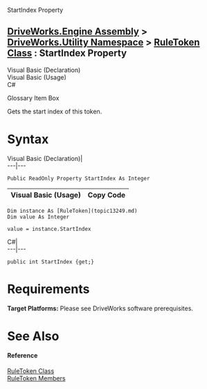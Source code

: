 StartIndex Property   
  
[DriveWorks.Engine Assembly](topic2156.md) > [DriveWorks.Utility Namespace](topic13190.md) > [RuleToken Class](topic13249.md) : StartIndex Property  
---  
  
Visual Basic (Declaration)    
Visual Basic (Usage)    
C# 

Glossary Item Box

Gets the start index of this token. 

# Syntax

Visual Basic (Declaration)|   
---|---  
      
    
    Public ReadOnly Property StartIndex As Integer  
  
Visual Basic (Usage)| Copy Code  
---|---  
      
    
    Dim instance As [RuleToken](topic13249.md)
    Dim value As Integer
     
    value = instance.StartIndex  
  
C#|   
---|---  
      
    
    public int StartIndex {get;}  
  
# Requirements

**Target Platforms:** Please see DriveWorks software prerequisites.

# See Also

#### Reference

[RuleToken Class](topic13249.md)   
[RuleToken Members](topic13250.md)


